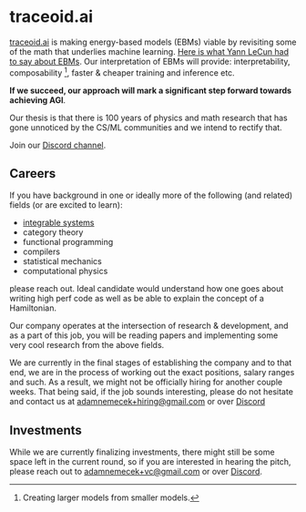 
# traceoid.ai

[traceoid.ai](http://traceoid.ai) is making energy-based models (EBMs) viable by revisiting some of the math that underlies machine learning. [Here is what Yann LeCun had to say about EBMs](https://x.com/ylecun/status/1380066315600343042). Our interpretation of EBMs will provide: interpretability, composability [^composability], faster & cheaper training and inference etc.


__If we succeed, our approach will mark a significant step forward towards achieving AGI__.

Our thesis is that there is 100 years of physics and math research that has gone unnoticed by the CS/ML communities and we intend to rectify that.

Join our [Discord channel](https://discord.com/invite/mr9TAhpyBW).

## Careers

If you have background in one or ideally more of the following (and related) fields (or are excited to learn):
- [integrable systems](https://en.wikipedia.org/wiki/Integrable_system)
- category theory
- functional programming
- compilers
- statistical mechanics
- computational physics

please reach out. Ideal candidate would understand how one goes about writing high perf code as well as be able to explain the concept of a Hamiltonian.

Our company operates at the intersection of research & development, and as a part of this job, you will be reading papers and implementing some very cool research from the above fields.

We are currently in the final stages of establishing the company and to that end, we are in the process of working out the exact positions, salary ranges and such. As a result, we might not be officially hiring for another couple weeks. That being said, if the job sounds interesting, please do not hesitate and contact us at adamnemecek+hiring@gmail.com or over [Discord](https://discord.com/invite/mr9TAhpyBW)


## Investments

While we are currently finalizing investments, there might still be some space left in the current round, so if you are interested in hearing the pitch, please reach out to adamnemecek+vc@gmail.com or over [Discord](https://discord.com/invite/mr9TAhpyBW).



[^composability]: Creating larger models from smaller models.